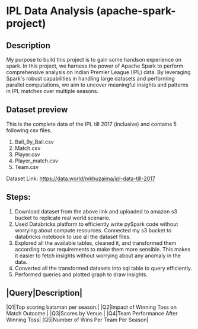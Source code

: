 # IPL Data Analysis (apache-spark-project)

## Description
My purpose to build this project is to gain some handson experience on spark.
In this project, we harness the power of Apache Spark to perform comprehensive analysis on Indian Premier League (IPL) data. By leveraging Spark's robust capabilities in handling large datasets and performing parallel computations, we aim to uncover meaningful insights and patterns in IPL matches over multiple seasons.

## Dataset preview
This is the complete data of the IPL till 2017 (inclusive) and contains 5 following csv files.  
1. Ball_By_Ball.csv
2. Match.csv
3. Player.csv
4. Player_match.csv
5. Team.csv

Dataset Link: https://data.world/mkhuzaima/ipl-data-till-2017
## Steps:
1. Download dataset from the above link and uploaded to amazon s3 bucket to replicate real world scenario.
2. Used Databricks platform to efficiently write pySpark code without worrying about compute resources. Connected my s3 bucket to databricks notebook to use all the dataset files.
3. Explored all the available tables, cleaned it, and transformed them according to our requirements to make them more sensible. This makes it easier to fetch insights without worrying about any anomaly in the data.
4. Converted all the transformed datasets into sql table to query efficiently.
5. Performed queries and plotted graph to draw insights.

|Query|Description|
-------------------
|Q1|Top scoring batsman per season.|
|Q2|Impact of Winning Toss on Match Outcome.|
|Q3|Scores by Venue.|
|Q4|Team Performance After Winning Toss|
|Q5|Number of Wins Per Team Per Season|
